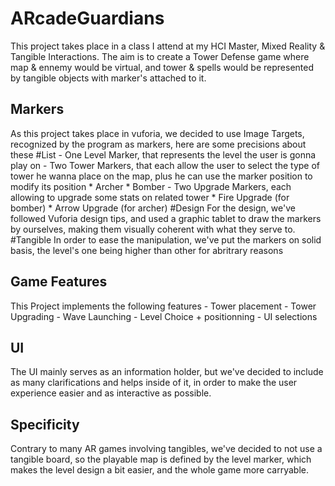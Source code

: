 # ARcadeGuardians
This project takes place in a class I attend at my HCI Master, Mixed Reality &amp; Tangible Interactions. The aim is to create a Tower Defense game where map &amp; ennemy would be virtual, and tower &amp; spells would be represented by tangible objects with marker's attached to it.

## Markers
  As this project takes place in vuforia, we decided to use Image Targets, recognized by the program as markers, here are some precisions about these
  #List
    - One Level Marker, that represents the level the user is gonna play on
    - Two Tower Markers, that each allow the user to select the type of tower he wanna place on the map, plus he can use the marker position to modify its position
      * Archer
      * Bomber 
    - Two Upgrade Markers, each allowing to upgrade some stats on related tower
      * Fire Upgrade (for bomber)
      * Arrow Upgrade (for archer)
  #Design
    For the design, we've followed Vuforia design tips, and used a graphic tablet to draw the markers by ourselves, making them visually coherent with what they serve to.
  #Tangible
    In order to ease the manipulation, we've put the markers on solid basis, the level's one being higher than other for abritrary reasons

## Game Features
  This Project implements the following features
    - Tower placement 
    - Tower Upgrading
    - Wave Launching
    - Level Choice + positionning
    - UI selections
    
## UI
  The UI mainly serves as an information holder, but we've decided to include as many clarifications and helps inside of it, in order to make the user experience easier and as interactive as possible.
  
## Specificity
  Contrary to many AR games involving tangibles, we've decided to not use a tangible board, so the playable map is defined by the level marker, which makes the level design a bit easier, and the whole game more carryable.
